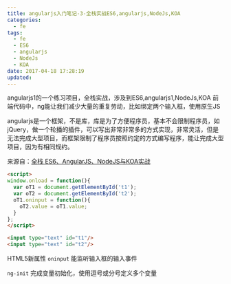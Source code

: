 ```yaml
---
title: angularjs入门笔记-3-全栈实战ES6,angularjs,NodeJs,KOA
categories:
  - fe
tags:
  - fe
  - ES6
  - angularjs
  - NodeJs
  - KOA
date: 2017-04-18 17:28:19
updated: 
---
```


angularjs1的一个练习项目，全栈实战，涉及到ES6,angularjs1,NodeJs,KOA
前端代码中，ng能让我们减少大量的重复劳动，比如绑定两个输入框，使用原生JS

angularjs是一个框架，不是库，库是为了方便程序员，基本不会限制程序员，如jQuery，做一个轮播的插件，可以写出非常非常多的方式实现，非常灵活，但是无法完成大型项目，而框架限制了程序员按照约定的方式编写程序，能让完成大型项目，因为有相同规约。

来源自：[全栈 ES6、AngularJS、NodeJS与KOA实战](http://edu.csdn.net/course/detail/3181/53312?auto_start=1)


```html
<script>  
window.onload = function(){
  var oT1 = document.getElementById('t1');
  var oT2 = document.getElementById('t2');
  oT1.oninput = function(){
    oT2.value = oT1.value;
  }
};
</script> 

<input type="text" id="t1"/>
<input type="text" id="t2"/>
```
HTML5新属性 `oninput` 能监听输入框的输入事件

`ng-init` 完成变量初始化，使用逗号或分号定义多个变量